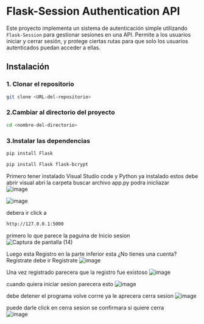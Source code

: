 # Flask-Session Authentication API

Este proyecto implementa un sistema de autenticación simple utilizando `Flask-Session` para gestionar sesiones en una API. Permite a los usuarios iniciar y cerrar sesión, y protege ciertas rutas para que solo los usuarios autenticados puedan acceder a ellas.

## Instalación

### 1. Clonar el repositorio

```bash
git clone <URL-del-repositorio>
```
### 2.Cambiar al directorio del proyecto

```bash
cd <nombre-del-directorio>
```
### 3.Instalar las dependencias

```bash
pip install Flask
```

```bash
pip install Flask flask-bcrypt 
```

Primero tener instalado Visual Studio code y Python ya instalado estos debe abrir visual abri la carpeta  buscar archivo app.py
podra inicliazar  
![image](https://github.com/user-attachments/assets/9e7171ca-1c7e-4d28-b99c-6339d20766ac)

![image](https://github.com/user-attachments/assets/829b8caa-ac67-4898-9287-9b9bc9cc50c4)

debera ir  click a 
```bash
http://127.0.0.1:5000
```
primero lo que parece la paguina de Inicio sesion  
![Captura de pantalla (14)](https://github.com/user-attachments/assets/a6b96003-0f49-4259-8880-51b5367e27a4)


 Luego esta Registro en la parte inferior esta ¿No tienes una cuenta? Regístrate debe ir  Registrate
![image](https://github.com/user-attachments/assets/2b2eeed7-21bc-4efe-9f72-359fd0c24135)

 
Una vez registrado parecera  que la  registro fue existoso
![image](https://github.com/user-attachments/assets/157f4e4e-dc3a-4d24-aa0b-65223ed39a06)

cuando quiera iniciar sesion parecera esto
![image](https://github.com/user-attachments/assets/3aa423ea-516b-4be3-a698-d983f7656e4e)

debe detener  el programa volve corrre  ya le aprecera cerra sesion
![image](https://github.com/user-attachments/assets/f5502d36-a396-4e1f-bae3-2275dcc9d61e)

puede darle click   en cerra sesion  se confirmara  si quiere cerra  
![image](https://github.com/user-attachments/assets/fe2ab5b3-602b-4915-babf-3d2325af89e0)

